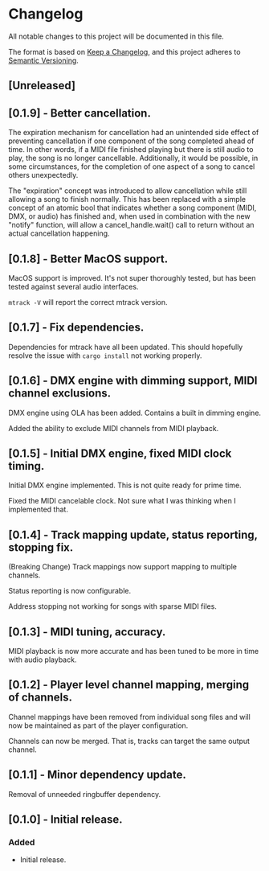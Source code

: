 # Changelog

All notable changes to this project will be documented in this file.

The format is based on [Keep a Changelog](https://keepachangelog.com/en/1.1.0/),
and this project adheres to [Semantic Versioning](https://semver.org/spec/v2.0.0.html).

## [Unreleased]

## [0.1.9] - Better cancellation.

The expiration mechanism for cancellation had an unintended side effect
of preventing cancellation if one component of the song completed ahead
of time. In other words, if a MIDI file finished playing but there is
still audio to play, the song is no longer cancellable. Additionally, it
would be possible, in some circumstances, for the completion of one
aspect of a song to cancel others unexpectedly.

The "expiration" concept was introduced to allow cancellation while
still allowing a song to finish normally. This has been replaced with a
simple concept of an atomic bool that indicates whether a song component
(MIDI, DMX, or audio) has finished and, when used in combination with
the new "notify" function, will allow a cancel\_handle.wait() call to
return without an actual cancellation happening.

## [0.1.8] - Better MacOS support.

MacOS support is improved. It's not super thoroughly tested, but has been tested
against several audio interfaces.

`mtrack -V` will report the correct mtrack version.

## [0.1.7] - Fix dependencies.

Dependencies for mtrack have all been updated. This should hopefully resolve the issue
with `cargo install` not working properly.

## [0.1.6] - DMX engine with dimming support, MIDI channel exclusions.

DMX engine using OLA has been added. Contains a built in dimming engine.

Added the ability to exclude MIDI channels from MIDI playback.

## [0.1.5] - Initial DMX engine, fixed MIDI clock timing.

Initial DMX engine implemented. This is not quite ready for prime time.

Fixed the MIDI cancelable clock. Not sure what I was thinking when I implemented that.

## [0.1.4] - Track mapping update, status reporting, stopping fix.

(Breaking Change) Track mappings now support mapping to multiple channels.

Status reporting is now configurable.

Address stopping not working for songs with sparse MIDI files.

## [0.1.3] - MIDI tuning, accuracy.

MIDI playback is now more accurate and has been tuned to be more in time with audio
playback.

## [0.1.2] - Player level channel mapping, merging of channels.

Channel mappings have been removed from individual song files and will now be
maintained as part of the player configuration.

Channels can now be merged. That is, tracks can target the same output channel.

## [0.1.1] - Minor dependency update.

Removal of unneeded ringbuffer dependency.

## [0.1.0] - Initial release.

### Added

- Initial release.
